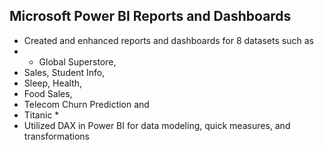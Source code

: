 ## Microsoft Power BI Reports and Dashboards
- Created and enhanced reports and dashboards for 8 datasets such as
- * Global Superstore,
- Sales, Student Info,
- Sleep, Health,
- Food Sales,
- Telecom Churn Prediction and
- Titanic * 
- Utilized DAX in Power BI for data modeling, quick measures, and transformations
